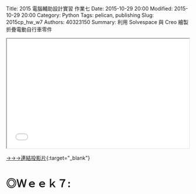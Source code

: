 Title: 2015 電腦輔助設計實習 作業七
Date: 2015-10-29 20:00
Modified: 2015-10-29 20:00
Category: Python
Tags: pelican, publishing
Slug: 2015cp_hw_w7
Authors: 40323150
Summary: 利用 Solvespace 與 Creo 繪製折疊電動自行車零件

<iframe src="simplest.html" width="500" height="300"></iframe>

[→→→連結投影片](simplest.html){:target="_blank"}

◎Ｗｅｅｋ７:
============
